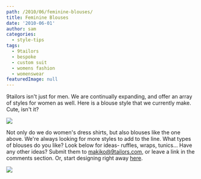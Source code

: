 ```yaml
---
path: /2010/06/feminine-blouses/
title: Feminine Blouses
date: '2010-06-01'
author: sam
categories:
  - style-tips
tags:
  - 9tailors
  - bespoke
  - custom suit
  - womens fashion
  - womenswear
featuredImage: null
---
```

9tailors isn't just for men. We are continually expanding, and offer an array of styles for women as well. Here is a blouse style that we currently make. Cute, isn't it?

[![](http://4.bp.blogspot.com/_20LDsLnO2rk/TAVLQlWOYzI/AAAAAAAAAFw/fwXtw2qc8kw/s320/vernon-102.jpg)](http://4.bp.blogspot.com/_20LDsLnO2rk/TAVLQlWOYzI/AAAAAAAAAFw/fwXtw2qc8kw/s1600/vernon-102.jpg)

Not only do we do women's dress shirts, but also blouses like the one above. We're always looking for more styles to add to the line. What types of blouses do you like? Look below for ideas- ruffles, wraps, tunics... Have any other ideas? Submit them to makiko@9tailors.com, or leave a link in the comments section. Or, start designing right away [here](http://9tailors.com/). 

[![](http://1.bp.blogspot.com/_20LDsLnO2rk/TAVJ_luz6bI/AAAAAAAAAFo/XC5nW651CPc/s320/BQcDAAAAAwoDanBnAAAABC5vdXQKFkpyQWUyYVp0M3hHN1NqclQybW5GUGcAAAACaWQKAWUAAAAEc2l6ZQ.jpg)](http://1.bp.blogspot.com/_20LDsLnO2rk/TAVJ_luz6bI/AAAAAAAAAFo/XC5nW651CPc/s1600/BQcDAAAAAwoDanBnAAAABC5vdXQKFkpyQWUyYVp0M3hHN1NqclQybW5GUGcAAAACaWQKAWUAAAAEc2l6ZQ.jpg)